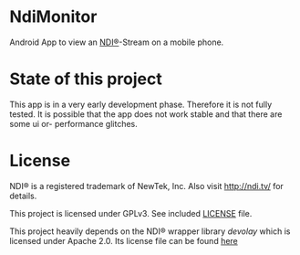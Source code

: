 # NdiMonitor

Android App to view an [NDI®](http://ndi.tv/)-Stream on a mobile phone. 

# State of this project 

This app is in a very early development phase. Therefore it is not fully tested. It is possible that the app does not work stable and that there are some ui or- performance glitches. 

# License

NDI® is a registered trademark of NewTek, Inc. Also visit http://ndi.tv/ for details.

This project is licensed under GPLv3. See included [LICENSE](LICENSE) file.

This project heavily depends on the NDI® wrapper library _devolay_ which is licensed under Apache 2.0. Its license file can be found [here](https://github.com/WalkerKnapp/devolay/blob/release/LICENSE)
